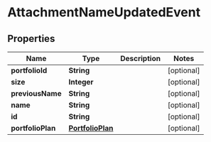 
# AttachmentNameUpdatedEvent

## Properties
Name | Type | Description | Notes
------------ | ------------- | ------------- | -------------
**portfolioId** | **String** |  |  [optional]
**size** | **Integer** |  |  [optional]
**previousName** | **String** |  |  [optional]
**name** | **String** |  |  [optional]
**id** | **String** |  |  [optional]
**portfolioPlan** | [**PortfolioPlan**](PortfolioPlan.md) |  |  [optional]



